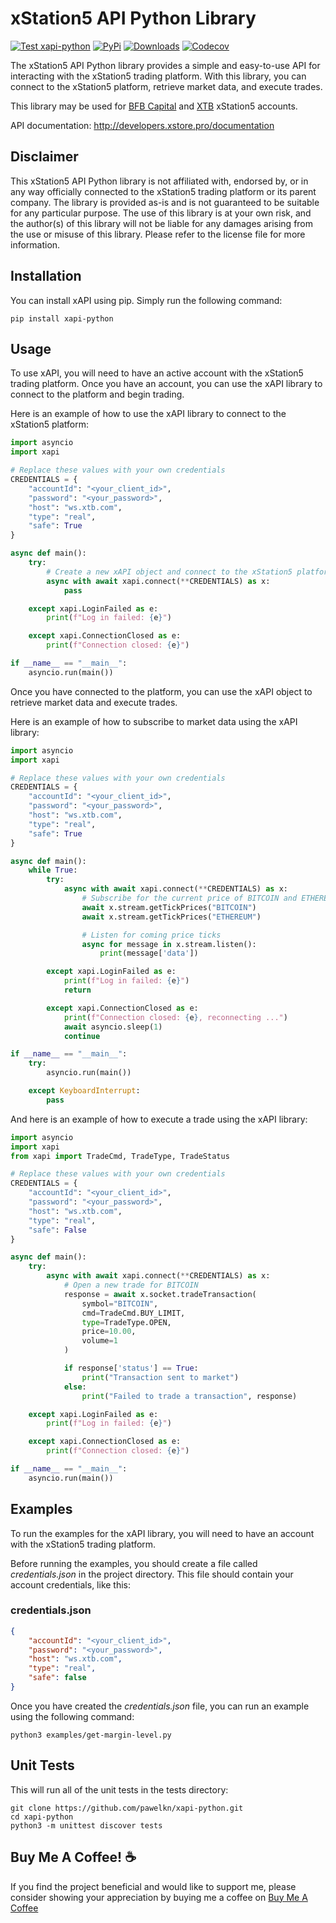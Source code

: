 # xStation5 API Python Library

[![Test xapi-python](https://github.com/pawelkn/xapi-python/actions/workflows/test-xapi-python.yml/badge.svg)](https://github.com/pawelkn/xapi-python/actions/workflows/test-xapi-python.yml) [![PyPi](https://img.shields.io/pypi/v/xapi-python.svg)](https://pypi.python.org/pypi/xapi-python/) [![Downloads](https://img.shields.io/pypi/dm/xapi-python)](https://pypi.python.org/pypi/xapi-python/) [![Codecov](https://codecov.io/gh/pawelkn/xapi-python/branch/master/graph/badge.svg)](https://codecov.io/gh/pawelkn/xapi-python/)

The xStation5 API Python library provides a simple and easy-to-use API for interacting with the xStation5 trading platform. With this library, you can connect to the xStation5 platform, retrieve market data, and execute trades.

This library may be used for [BFB Capital](https://bfb.capital) and [XTB](https://www.xtb.com) xStation5 accounts.

API documentation: <http://developers.xstore.pro/documentation>

## Disclaimer

This xStation5 API Python library is not affiliated with, endorsed by, or in any way officially connected to the xStation5 trading platform or its parent company. The library is provided as-is and is not guaranteed to be suitable for any particular purpose. The use of this library is at your own risk, and the author(s) of this library will not be liable for any damages arising from the use or misuse of this library. Please refer to the license file for more information.

## Installation

You can install xAPI using pip. Simply run the following command:

```shell
pip install xapi-python
```

## Usage

To use xAPI, you will need to have an active account with the xStation5 trading platform. Once you have an account, you can use the xAPI library to connect to the platform and begin trading.

Here is an example of how to use the xAPI library to connect to the xStation5 platform:

```python
import asyncio
import xapi

# Replace these values with your own credentials
CREDENTIALS = {
    "accountId": "<your_client_id>",
    "password": "<your_password>",
    "host": "ws.xtb.com",
    "type": "real",
    "safe": True
}

async def main():
    try:
        # Create a new xAPI object and connect to the xStation5 platform
        async with await xapi.connect(**CREDENTIALS) as x:
            pass

    except xapi.LoginFailed as e:
        print(f"Log in failed: {e}")

    except xapi.ConnectionClosed as e:
        print(f"Connection closed: {e}")

if __name__ == "__main__":
    asyncio.run(main())
```

Once you have connected to the platform, you can use the xAPI object to retrieve market data and execute trades.

Here is an example of how to subscribe to market data using the xAPI library:

```python
import asyncio
import xapi

# Replace these values with your own credentials
CREDENTIALS = {
    "accountId": "<your_client_id>",
    "password": "<your_password>",
    "host": "ws.xtb.com",
    "type": "real",
    "safe": True
}

async def main():
    while True:
        try:
            async with await xapi.connect(**CREDENTIALS) as x:
                # Subscribe for the current price of BITCOIN and ETHEREUM
                await x.stream.getTickPrices("BITCOIN")
                await x.stream.getTickPrices("ETHEREUM")

                # Listen for coming price ticks
                async for message in x.stream.listen():
                    print(message['data'])

        except xapi.LoginFailed as e:
            print(f"Log in failed: {e}")
            return

        except xapi.ConnectionClosed as e:
            print(f"Connection closed: {e}, reconnecting ...")
            await asyncio.sleep(1)
            continue

if __name__ == "__main__":
    try:
        asyncio.run(main())

    except KeyboardInterrupt:
        pass
```

And here is an example of how to execute a trade using the xAPI library:

```python
import asyncio
import xapi
from xapi import TradeCmd, TradeType, TradeStatus

# Replace these values with your own credentials
CREDENTIALS = {
    "accountId": "<your_client_id>",
    "password": "<your_password>",
    "host": "ws.xtb.com",
    "type": "real",
    "safe": False
}

async def main():
    try:
        async with await xapi.connect(**CREDENTIALS) as x:
            # Open a new trade for BITCOIN
            response = await x.socket.tradeTransaction(
                symbol="BITCOIN",
                cmd=TradeCmd.BUY_LIMIT,
                type=TradeType.OPEN,
                price=10.00,
                volume=1
            )

            if response['status'] == True:
                print("Transaction sent to market")
            else:
                print("Failed to trade a transaction", response)

    except xapi.LoginFailed as e:
        print(f"Log in failed: {e}")

    except xapi.ConnectionClosed as e:
        print(f"Connection closed: {e}")

if __name__ == "__main__":
    asyncio.run(main())
```

## Examples

To run the examples for the xAPI library, you will need to have an account with the xStation5 trading platform.

Before running the examples, you should create a file called _credentials.json_ in the project directory. This file should contain your account credentials, like this:

### credentials.json

```json
{
    "accountId": "<your_client_id>",
    "password": "<your_password>",
    "host": "ws.xtb.com",
    "type": "real",
    "safe": false
}
```

Once you have created the _credentials.json_ file, you can run an example using the following command:

```shell
python3 examples/get-margin-level.py
```

## Unit Tests

This will run all of the unit tests in the tests directory:

```shell
git clone https://github.com/pawelkn/xapi-python.git
cd xapi-python
python3 -m unittest discover tests
```

## Buy Me A Coffee! ☕

If you find the project beneficial and would like to support me, please consider showing your appreciation by buying me a coffee on [Buy Me A Coffee](https://buycoffee.to/pawelkn)
